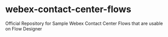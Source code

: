 # webex-contact-center-flows
Official Repository for Sample Webex Contact Center Flows that are usable on Flow Designer
